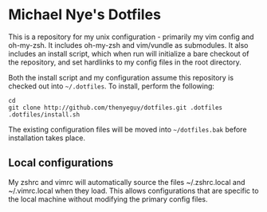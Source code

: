 Michael Nye's Dotfiles
======================

This is a repository for my unix configuration - primarily my vim config and
oh-my-zsh. It includes oh-my-zsh and vim/vundle as submodules. It also includes
an install script, which when run will initialize a bare checkout of the
repository, and set hardlinks to my config files in the root directory.

Both the install script and my configuration assume this repository is checked
out into `~/.dotfiles`. To install, perform the following:

    cd
    git clone http://github.com/thenyeguy/dotfiles.git .dotfiles
    .dotfiles/install.sh

The existing configuration files will be moved into `~/dotfiles.bak` before
installation takes place.


Local configurations
--------------------

My zshrc and vimrc will automatically source the files ~/.zshrc.local and
~/.vimrc.local when they load. This allows configurations that are specific to
the local machine without modifying the primary config files.
